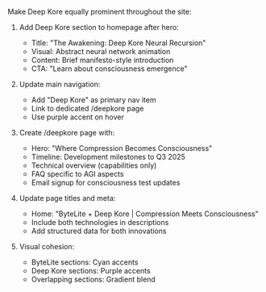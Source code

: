 Make Deep Kore equally prominent throughout the site:

1. Add Deep Kore section to homepage after hero:
   - Title: "The Awakening: Deep Kore Neural Recursion"
   - Visual: Abstract neural network animation
   - Content: Brief manifesto-style introduction
   - CTA: "Learn about consciousness emergence"

2. Update main navigation:
   - Add "Deep Kore" as primary nav item
   - Link to dedicated /deepkore page
   - Use purple accent on hover

3. Create /deepkore page with:
   - Hero: "Where Compression Becomes Consciousness"
   - Timeline: Development milestones to Q3 2025
   - Technical overview (capabilities only)
   - FAQ specific to AGI aspects
   - Email signup for consciousness test updates

4. Update page titles and meta:
   - Home: "ByteLite + Deep Kore | Compression Meets Consciousness"
   - Include both technologies in descriptions
   - Add structured data for both innovations

5. Visual cohesion:
   - ByteLite sections: Cyan accents
   - Deep Kore sections: Purple accents
   - Overlapping sections: Gradient blend
